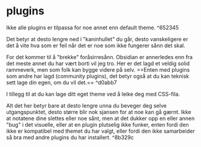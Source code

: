 # plugins

Ikke alle plugins er tilpassa for noe annet enn default theme. ^652345

Det betyr at desto lengre ned i "kaninhullet" du går, desto vanskeligere er det å vite hva som er feil når det er noe som ikke fungerer sånn det skal.

For det kommer til å "brekke" foråsirresånn. Obsidian er annerledes enn fra det meste annet du har vært borti vil jeg tro. Her er det lagd et veldig solid rammeverk, men som folk kan bygge videre på selv. ==Enten med plugins som andre har lagd (community plugins), det betyr også at du kan teknisk sett lage din egen, om du vil det.== ^d0abb7

I tillegg til at du kan lage ditt eget theme ved å leike deg med CSS-fila.

Alt det her betyr bare at desto lengre unna du beveger deg selve utgangspunktet, desto større blir nok sjansen for at noe kan gå gærnt. Ikke at notatene dine slettes eller noe sånt, men at det dukker opp en eller annen "bug" i det visuelle, eller at en plugin plutselig ikke funker, enten fordi den ikke er kompatibel med themet du har valgt, eller fordi den ikke samarbeider så bra med andre plugins du har installert. ^8b329c